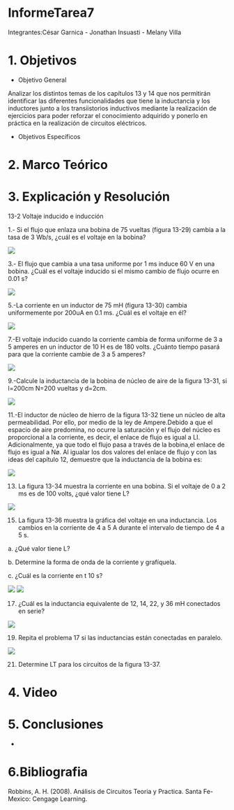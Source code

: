 # InformeTarea7

Integrantes:César Garnica  -  Jonathan Insuasti -  Melany Villa 

# 1. Objetivos
- Objetivo General
     
Analizar los distintos temas de los capítulos 13 y 14 que nos permitirán identificar las diferentes funcionalidades que tiene la inductancia y los inductores junto  a los transiistorios inductivos  mediante la realización de ejercicios para poder reforzar el conocimiento adquirido y ponerlo en práctica en la realización de circuitos eléctricos. 
            
 - Objetivos Específicos   
  
     
     
# 2. Marco Teórico



# 3. Explicación y Resolución

13-2 Voltaje inducido e inducción

1.- Si el flujo que enlaza una bobina de 75 vueltas (figura 13-29) cambia a la tasa de 3 Wb/s, ¿cuál es el voltaje en la bobina?

![](https://github.com/mjvilla1/ImagenesInforme7/blob/main/EJERCICIO%2013.1.PNG)

3.- El flujo que cambia a una tasa uniforme por 1 ms induce 60 V en una bobina. ¿Cuál es el voltaje inducido si el mismo cambio de flujo ocurre en 0.01 s?

![](https://github.com/mjvilla1/ImagenesInforme7/blob/main/Ejercicio%2013.3.PNG)

5.-La corriente en un inductor de 75 mH (figura 13-30) cambia uniformemente por 200uA en 0.1 ms. ¿Cuál es el voltaje en él?

![](https://github.com/mjvilla1/ImagenesInforme7/blob/main/Ejercicio%2013.5.PNG)

7.-El voltaje inducido cuando la corriente cambia de forma uniforme de 3 a 5 amperes en un inductor de 10 H es de 180 volts. ¿Cuánto tiempo pasará para que la corriente cambie de 3 a 5 amperes?

![](https://github.com/mjvilla1/ImagenesInforme7/blob/main/Ejercicio%2013.7.PNG)

9.-Calcule la inductancia de la bobina de núcleo de aire de la figura 13-31, si l=200cm N=200 vueltas y d=2cm.

![](https://github.com/mjvilla1/ImagenesInforme7/blob/main/Ejercicio%2013.9.PNG)

11.-El inductor de núcleo de hierro de la figura 13-32 tiene un núcleo de alta permeabilidad. Por ello, por medio de la ley de Ampere.Debido a que el espacio de aire predomina, no ocurre la saturación y el flujo del núcleo es proporcional a la corriente, es decir, el enlace de flujo es igual a LI. Adicionalmente, ya que todo el flujo pasa a través de la bobina,el enlace de flujo es igual a Nø. Al igualar los dos valores del enlace de flujo y con las ideas del capítulo 12, demuestre que la inductancia de la bobina es:

![](https://github.com/mjvilla1/ImagenesInforme7/blob/main/Ejercicio%2013.11.PNG)

13. La figura 13-34 muestra la corriente en una bobina. Si el voltaje de 0 a 2 ms
es de 100 volts, ¿qué valor tiene L?

![](https://github.com/mjvilla1/ImagenesInforme7/blob/main/Ejercicio%2013.13.PNG)

15. La figura 13-36 muestra la gráfica del voltaje en una inductancia. Los cambios en la corriente de 4 a 5 A durante el intervalo de tiempo de 4 a 5 s.

a. ¿Qué valor tiene L?

b. Determine la forma de onda de la corriente y grafíquela.

c. ¿Cuál es la corriente en t  10 s?

![](https://github.com/mjvilla1/ImagenesInforme7/blob/main/Ejercicio%2013.15.1.PNG)
![](https://github.com/mjvilla1/ImagenesInforme7/blob/main/Ejercicio%2013.15.2.PNG)

17. ¿Cuál es la inductancia equivalente de 12, 14, 22, y 36 mH conectados en
serie?

![](https://github.com/mjvilla1/ImagenesInforme7/blob/main/Ejercicio%2013.17.PNG)

19. Repita el problema 17 si las inductancias están conectadas en paralelo.

![](https://github.com/mjvilla1/ImagenesInforme7/blob/main/Ejercicio%2013.19.PNG)

21. Determine LT para los circuitos de la figura 13-37.


# 4. Video


# 5. Conclusiones

-
# 6.Bibliografia 

Robbins, A. H. (2008). Análisis de Circuitos Teoria y Practica. Santa Fe-Mexico: Cengage Learning.
